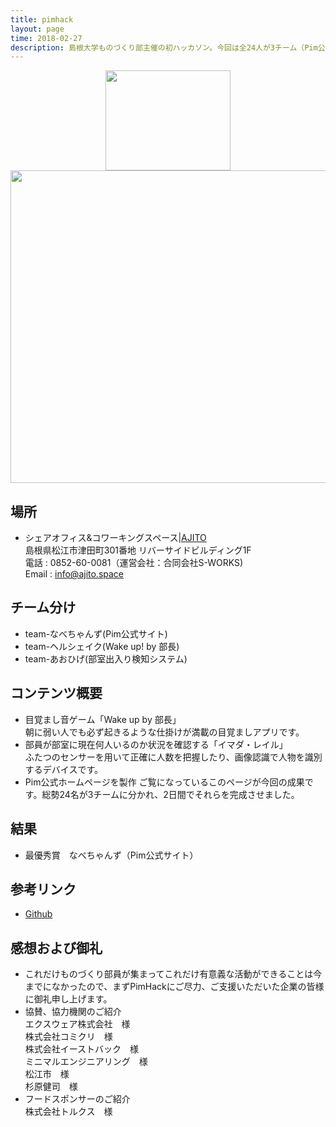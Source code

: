 ```yaml
---
title: pimhack
layout: page
time: 2018-02-27
description: 島根大学ものづくり部主催の初ハッカソン。今回は全24人が3チーム（Pim公式サイト作成、スマホアプリ作成、通行人検知システム構築）に分かれ各チームが27日、28日にかけてアイディアと技術力を最大限生かして最優秀賞獲得を目標に競った。 
---
```

<div style="text-align: center;">
<img src="{{ '/img/activity/pimlogo.jpg' | prepend: site.baseurl | prepend: site.url }}" width="200" height="160" />  
</div>
<div style="text-align: center;">
<img src="{{ '/img/activity/2018-02-27-0.jpg' | prepend: site.baseurl | prepend: site.url }}" width="800" height="500" />  
</div>

## 場所 
- シェアオフィス&コワーキングスペース|[AJITO](http://www.ajito.space/index.html#cont4)  
島根県松江市津田町301番地 リバーサイドビルディング1F  
電話 : 0852-60-0081（運営会社：合同会社S-WORKS)  
Email : info@ajito.space  

## チーム分け 
- team-なべちゃんず(Pim公式サイト)  
- team-ヘルシェイク(Wake up! by 部長)  
- team-あおひげ(部室出入り検知システム)  

## コンテンツ概要
- 目覚まし音ゲーム「Wake up by 部長」  
朝に弱い人でも必ず起きるような仕掛けが満載の目覚ましアプリです。  
- 部員が部室に現在何人いるのか状況を確認する「イマダ・レイル」  
ふたつのセンサーを用いて正確に人数を把握したり、画像認識で人物を識別するデバイスです。
- Pim公式ホームページを製作
ご覧になっているこのページが今回の成果です。総勢24名が3チームに分かれ、2日間でそれらを完成させました。  

## 結果
- 最優秀賞　なべちゃんず（Pim公式サイト）

## 参考リンク
- [Github](https://github.com/ssd-ch/pim-homepage)

## 感想および御礼
- これだけものづくり部員が集まってこれだけ有意義な活動ができることは今までになかったので、まずPimHackにご尽力、ご支援いただいた企業の皆様に御礼申し上げます。
- 協賛、協力機関のご紹介   
エクスウェア株式会社　様  
株式会社コミクリ　様  
株式会社イーストバック　様  
ミニマルエンジニアリング　様  
松江市　様  
杉原健司　様
- フードスポンサーのご紹介  
株式会社トルクス　様    
